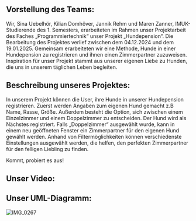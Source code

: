 ## Vorstellung des Teams: 

Wir, Sina Uebelhör, Kilian Domhöver, Jannik Rehm und Maren Zanner, IMUK-Studierende des 1. Semesters, erarbeiteten im Rahmen unser Projektarbeit des Faches „Programmiertechnik“ unser Projekt „Hundepension“. Die Bearbeitung des Projektes verlief zwischen dem 04.12.2024 und dem 19.01.2025. Gemeinsam erarbeiteten wir eine Methode, Hunde in einer Hundepension zu registrieren und ihnen einen Zimmerpartner zuzuweisen.
Inspiration für unser Projekt stammt aus unserer eigenen Liebe zu Hunden, die uns in unserem täglichen Leben begleiten.

## Beschreibung unseres Projektes: 

In unserem Projekt können die User, ihre Hunde in unserer Hundepension registrieren. Zuerst werden Angaben zum eigenen Hund gemacht z.B Name, Rasse, Größe. Außerdem besteht die Option, sich zwischen einem Einzelzimmer und einem Doppelzimmer zu entscheiden. Der Hund wird als Nächstes registriert. 
Falls „Doppelzimmer“ ausgewählt wurde, kann in einem neu geöffneten Fenster ein Zimmerpartner für den eigenen Hund gewählt werden. Anhand von Filtermöglichkeiten können verschiedenste Einstellungen ausgewählt werden, die helfen, den perfekten Zimmerpartner für den felligen Liebling zu finden. 

Kommt, probiert es aus!

## Unser Video:



## Unser UML-Diagramm:

![IMG_0267](https://github.com/user-attachments/assets/48cb6d07-e878-4044-b816-daf2ea2ce0aa)


